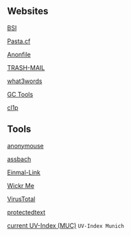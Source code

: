 ## Websites

[BSI](https://bsi-fuer-buerger.de)

[Pasta.cf](https://pasta.cf)

[Anonfile](https://anonfile.com)

[TRASH-MAIL](https://www.trash-mail.com/)

[what3words](https://what3words.com/)

[GC Tools](https://gc.de/)

[cl1p](https://cl1p.net)



Tools
------
[anonymouse](http://anonymouse.org)

[assbach](https://assbach.com/tools/)

[Einmal-Link](https://message.jweiland.net)

[Wickr Me](https://wickr.com/)

[VirusTotal](https://www.virustotal.com/gui/home)

[protectedtext](https://www.protectedtext.com/)

[current UV-Index (MUC)](https://uvi.bfs.de/Tagesgrafiken/EEr_Muenchen_today.png)  `UV-Index Munich`
